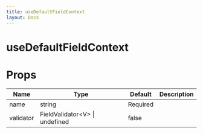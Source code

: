 ```yaml
---
title: useDefaultFieldContext
layout: Docs
---
```


# useDefaultFieldContext
# Props

| Name | Type | Default | Description |
| ---- | ---- | ------- | ----------- |
| name | string | Required | 
| validator | FieldValidator&lt;V&gt; &#124; undefined | false | 
